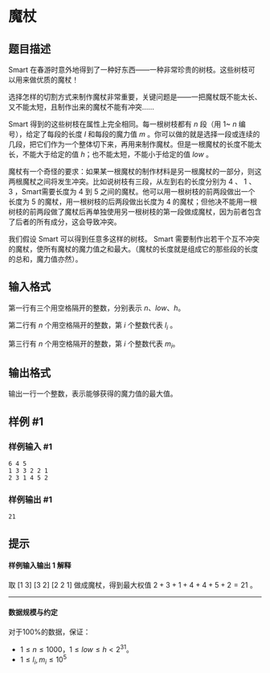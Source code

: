 # 魔杖

## 题目描述

Smart 在春游时意外地得到了一种好东西——一种非常珍贵的树枝。这些树枝可以用来做优质的魔杖！

选择怎样的切割方式来制作魔杖非常重要，关键问题是——一把魔杖既不能太长、又不能太短，且制作出来的魔杖不能有冲突……

Smart 得到的这些树枝在属性上完全相同。每一根树枝都有 $n$ 段（用 $1$~ $n$ 编号），给定了每段的长度 $l$ 和每段的魔力值 $m$ 。你可以做的就是选择一段或连续的几段，把它们作为一个整体切下来，再用来制作魔杖。但是一根魔杖的长度不能太长，不能大于给定的值 $h$；也不能太短，不能小于给定的值 $low$ 。

魔杖有一个奇怪的要求：如果某一根魔杖的制作材料是另一根魔杖的一部分，则这两根魔杖之间将发生冲突。比如说树枝有三段，从左到右的长度分别为 $4$ 、 $1$ 、 $3$ ，Smart需要长度为 $4$ 到 $5$ 之间的魔杖。他可以用一根树枝的前两段做出一个长度为 $5$ 的魔杖，用一根树枝的后两段做出长度为 $4$ 的魔杖；但他决不能用一根树枝的前两段做了魔杖后再单独使用另一根树枝的第一段做成魔杖，因为前者包含了后者的所有成分，这会导致冲突。

我们假设 Smart 可以得到任意多这样的树枝。 Smart 需要制作出若干个互不冲突的魔杖，使所有魔杖的魔力值之和最大。（魔杖的长度就是组成它的那些段的长度的总和，魔力值亦然）。

## 输入格式

第一行有三个用空格隔开的整数，分别表示 $n$、$low$、$h$。

第二行有 $n$ 个用空格隔开的整数，第 $i$ 个整数代表 $l_i$ 。

第三行有 $n$ 个用空格隔开的整数，第 $i$ 个整数代表 $m_i$。

## 输出格式

输出一行一个整数，表示能够获得的魔力值的最大值。

## 样例 #1

### 样例输入 #1
```
6 4 5
1 3 3 2 2 1
2 3 1 4 5 2
```

### 样例输出 #1

```
21
```

## 提示

#### 样例输入输出 1 解释

取 $[1$  $3]$ $[3$ $2]$ $[2$ $2$ $1]$ 做成魔杖，得到最大权值 $2+3+1+4+4+5+2=21$ 。

---

#### 数据规模与约定

对于$100\%$的数据，保证：
- $1\le n\le 1000$，$1\le low\le h < 2^{31}$。
- $1 \leq l_i, m_i \le 10^5$
